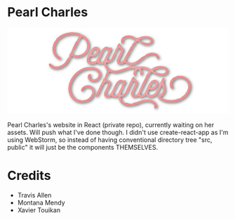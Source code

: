 # Pearl Charles 

![Image description](pearlcharles.png)

Pearl Charles's website in React (private repo), currently waiting on her assets. Will push what I've done though. I didn't use create-react-app as I'm using WebStorm, so instead of having conventional directory tree "src, public" it will just be the components THEMSELVES. 

# Credits 
 
* Travis Allen
* Montana Mendy
* Xavier Touikan 
